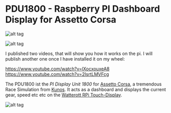 # PDU1800 - Raspberry PI Dashboard Display for Assetto Corsa

![alt tag](https://raw.github.com/sumpfgottheit/pdu1800/master/doc/screen1.png)

![alt tag](https://raw.github.com/sumpfgottheit/pdu1800/master/doc/screen2.jpg)

I published two videos, that will show you how it works on the pi. I will publish another one once I have installed it on my wheel:

https://www.youtube.com/watch?v=lXocxouxeA8
https://www.youtube.com/watch?v=2IsrtLMVFcg



The PDU1800 ist the *PI Display Unit 1800* for [Assetto Corsa](http://www.assettocorsa.net/), a tremendous Race Simulation from [Kunos](http://www.kunos-simulazioni.com/). It acts as a dashboard and displays the current gear, speed etc etc on the [Watterott RPi Touch-Display](https://github.com/watterott/RPi-Display).


![alt tag](https://raw.github.com/username/projectname/branch/path/to/img.png)
